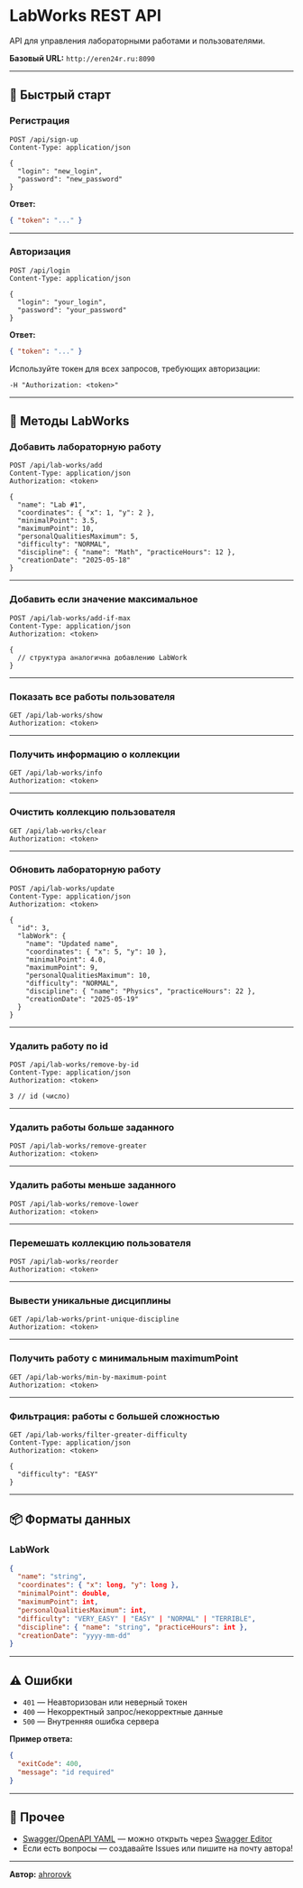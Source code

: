﻿# LabWorks REST API

API для управления лабораторными работами и пользователями.

**Базовый URL:**
`http://eren24r.ru:8090`

---

## 🏁 Быстрый старт

### Регистрация

```http
POST /api/sign-up
Content-Type: application/json

{
  "login": "new_login",
  "password": "new_password"
}
```

**Ответ:**

```json
{ "token": "..." }
```

---

### Авторизация

```http
POST /api/login
Content-Type: application/json

{
  "login": "your_login",
  "password": "your_password"
}
```

**Ответ:**

```json
{ "token": "..." }
```

Используйте токен для всех запросов, требующих авторизации:

```
-H "Authorization: <token>"
```

---

## 🧪 Методы LabWorks

### Добавить лабораторную работу

```http
POST /api/lab-works/add
Content-Type: application/json
Authorization: <token>

{
  "name": "Lab #1",
  "coordinates": { "x": 1, "y": 2 },
  "minimalPoint": 3.5,
  "maximumPoint": 10,
  "personalQualitiesMaximum": 5,
  "difficulty": "NORMAL",
  "discipline": { "name": "Math", "practiceHours": 12 },
  "creationDate": "2025-05-18"
}
```

---

### Добавить если значение максимальное

```http
POST /api/lab-works/add-if-max
Content-Type: application/json
Authorization: <token>

{
  // структура аналогична добавлению LabWork
}
```

---

### Показать все работы пользователя

```http
GET /api/lab-works/show
Authorization: <token>
```

---

### Получить информацию о коллекции

```http
GET /api/lab-works/info
Authorization: <token>
```

---

### Очистить коллекцию пользователя

```http
GET /api/lab-works/clear
Authorization: <token>
```

---

### Обновить лабораторную работу

```http
POST /api/lab-works/update
Content-Type: application/json
Authorization: <token>

{
  "id": 3,
  "labWork": {
    "name": "Updated name",
    "coordinates": { "x": 5, "y": 10 },
    "minimalPoint": 4.0,
    "maximumPoint": 9,
    "personalQualitiesMaximum": 10,
    "difficulty": "NORMAL",
    "discipline": { "name": "Physics", "practiceHours": 22 },
    "creationDate": "2025-05-19"
  }
}
```

---

### Удалить работу по id

```http
POST /api/lab-works/remove-by-id
Content-Type: application/json
Authorization: <token>

3 // id (число)
```

---

### Удалить работы больше заданного

```http
POST /api/lab-works/remove-greater
Authorization: <token>
```

---

### Удалить работы меньше заданного

```http
POST /api/lab-works/remove-lower
Authorization: <token>
```

---

### Перемешать коллекцию пользователя

```http
POST /api/lab-works/reorder
Authorization: <token>
```

---

### Вывести уникальные дисциплины

```http
GET /api/lab-works/print-unique-discipline
Authorization: <token>
```

---

### Получить работу с минимальным maximumPoint

```http
GET /api/lab-works/min-by-maximum-point
Authorization: <token>
```

---

### Фильтрация: работы с большей сложностью

```http
GET /api/lab-works/filter-greater-difficulty
Content-Type: application/json
Authorization: <token>

{
  "difficulty": "EASY"
}
```

---

## 📦 Форматы данных

### LabWork

```json
{
  "name": "string",
  "coordinates": { "x": long, "y": long },
  "minimalPoint": double,
  "maximumPoint": int,
  "personalQualitiesMaximum": int,
  "difficulty": "VERY_EASY" | "EASY" | "NORMAL" | "TERRIBLE",
  "discipline": { "name": "string", "practiceHours": int },
  "creationDate": "yyyy-mm-dd"
}
```

---

## ⚠️ Ошибки

* `401` — Неавторизован или неверный токен
* `400` — Некорректный запрос/некорректные данные
* `500` — Внутренняя ошибка сервера

**Пример ответа:**

```json
{
  "exitCode": 400,
  "message": "id required"
}
```

---

## 🔗 Прочее

* [Swagger/OpenAPI YAML](documentation/openapi.yaml) — можно открыть через [Swagger Editor](https://editor.swagger.io/)
* Если есть вопросы — создавайте Issues или пишите на почту автора!

---

**Автор:**
[ahrorovk](https://bento.me/ahrorovk)
